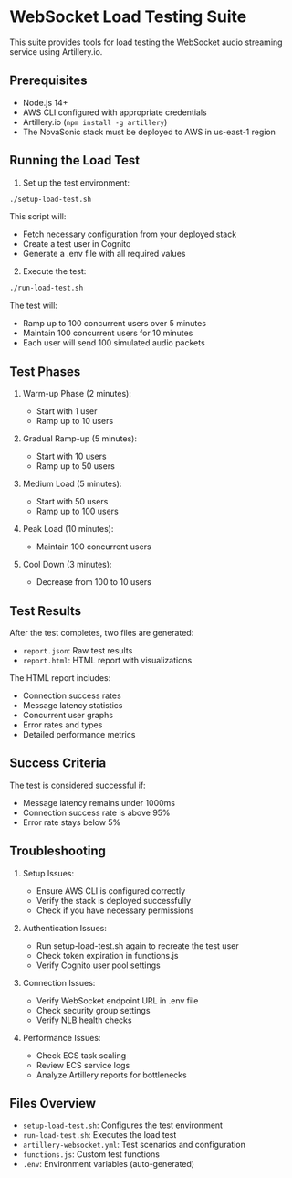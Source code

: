 # WebSocket Load Testing Suite

This suite provides tools for load testing the WebSocket audio streaming service using Artillery.io.

## Prerequisites

- Node.js 14+
- AWS CLI configured with appropriate credentials
- Artillery.io (`npm install -g artillery`)
- The NovaSonic stack must be deployed to AWS in us-east-1 region

## Running the Load Test

1. Set up the test environment:
```bash
./setup-load-test.sh
```
This script will:
- Fetch necessary configuration from your deployed stack
- Create a test user in Cognito
- Generate a .env file with all required values

2. Execute the test:
```bash
./run-load-test.sh
```

The test will:
- Ramp up to 100 concurrent users over 5 minutes
- Maintain 100 concurrent users for 10 minutes
- Each user will send 100 simulated audio packets

## Test Phases

1. Warm-up Phase (2 minutes):
   - Start with 1 user
   - Ramp up to 10 users

2. Gradual Ramp-up (5 minutes):
   - Start with 10 users
   - Ramp up to 50 users

3. Medium Load (5 minutes):
   - Start with 50 users
   - Ramp up to 100 users

4. Peak Load (10 minutes):
   - Maintain 100 concurrent users

5. Cool Down (3 minutes):
   - Decrease from 100 to 10 users

## Test Results

After the test completes, two files are generated:
- `report.json`: Raw test results
- `report.html`: HTML report with visualizations

The HTML report includes:
- Connection success rates
- Message latency statistics
- Concurrent user graphs
- Error rates and types
- Detailed performance metrics

## Success Criteria

The test is considered successful if:
- Message latency remains under 1000ms
- Connection success rate is above 95%
- Error rate stays below 5%

## Troubleshooting

1. Setup Issues:
   - Ensure AWS CLI is configured correctly
   - Verify the stack is deployed successfully
   - Check if you have necessary permissions

2. Authentication Issues:
   - Run setup-load-test.sh again to recreate the test user
   - Check token expiration in functions.js
   - Verify Cognito user pool settings

3. Connection Issues:
   - Verify WebSocket endpoint URL in .env file
   - Check security group settings
   - Verify NLB health checks

4. Performance Issues:
   - Check ECS task scaling
   - Review ECS service logs
   - Analyze Artillery reports for bottlenecks

## Files Overview

- `setup-load-test.sh`: Configures the test environment
- `run-load-test.sh`: Executes the load test
- `artillery-websocket.yml`: Test scenarios and configuration
- `functions.js`: Custom test functions
- `.env`: Environment variables (auto-generated)

